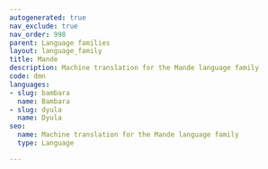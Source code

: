 ```yaml
---
autogenerated: true
nav_exclude: true
nav_order: 998
parent: Language families
layout: language_family
title: Mande
description: Machine translation for the Mande language family
code: dmn
languages:
- slug: bambara
  name: Bambara
- slug: dyula
  name: Dyula
seo:
  name: Machine translation for the Mande language family
  type: Language

---
```


